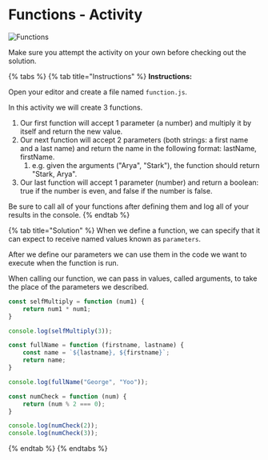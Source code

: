 # Functions - Activity

![Functions](../../../.gitbook/assets/image%20%2837%29.png)

Make sure you attempt the activity on your own before checking out the solution.

{% tabs %}
{% tab title="Instructions" %}
**Instructions:**

Open your editor and create a file named `function.js`.

In this activity we will create 3 functions.

1. Our first function will accept 1 parameter \(a number\) and multiply it by itself and return the new value.
2. Our next function will accept 2 parameters \(both strings: a first name and a last name\) and return the name in the following format: lastName, firstName.
   1. e.g. given the arguments \("Arya", "Stark"\), the function should return "Stark, Arya".
3. Our last function will accept 1 parameter \(number\) and return a boolean: true if the number is even, and false if the number is false.

Be sure to call all of your functions after defining them and log all of your results in the console.
{% endtab %}

{% tab title="Solution" %}
When we define a function, we can specify that it can expect to receive named values known as `parameters`.

After we define our parameters we can use them in the code we want to execute when the function is run.

When calling our function, we can pass in values, called arguments, to take the place of the parameters we described.

```javascript
const selfMultiply = function (num1) {
    return num1 * num1;
}

console.log(selfMultiply(3));

const fullName = function (firstname, lastname) {
    const name = `${lastname}, ${firstname}`;
    return name;
}

console.log(fullName("George", "Yoo"));

const numCheck = function (num) {
    return (num % 2 === 0);
}

console.log(numCheck(2));
console.log(numCheck(3));
```
{% endtab %}
{% endtabs %}

 

